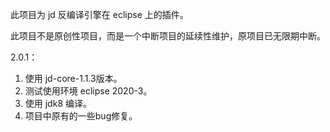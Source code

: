 此项目为 jd 反编译引擎在 eclipse 上的插件。

此项目不是原创性项目，而是一个中断项目的延续性维护，原项目已无限期中断。



2.0.1：

1. 使用 jd-core-1.1.3版本。
2. 测试使用环境 eclipse 2020-3。
3. 使用 jdk8 编译。
4. 项目中原有的一些bug修复。